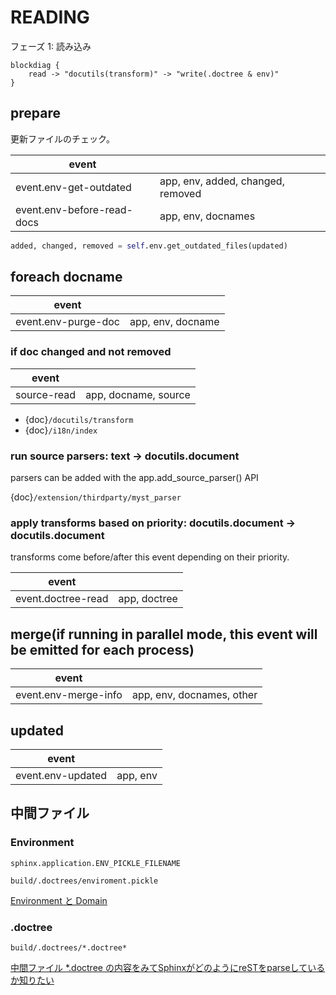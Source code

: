 # READING

フェーズ 1: 読み込み

```{blockdiag}
blockdiag {
    read -> "docutils(transform)" -> "write(.doctree & env)"
}
```

## prepare

更新ファイルのチェック。

| event                      |                                   |
|----------------------------|-----------------------------------|
| event.env-get-outdated     | app, env, added, changed, removed |
| event.env-before-read-docs | app, env, docnames                |

```python
added, changed, removed = self.env.get_outdated_files(updated)
```

## foreach docname

| event               |                   |
|---------------------|-------------------|
| event.env-purge-doc | app, env, docname |

###  if doc changed and not removed

| event       |                      |
|-------------|----------------------|
| source-read | app, docname, source |

* {doc}`/docutils/transform`
* {doc}`/i18n/index`

### run source parsers: text -> docutils.document

parsers can be added with the app.add_source_parser() API

{doc}`/extension/thirdparty/myst_parser`

### apply transforms based on priority: docutils.document -> docutils.document

transforms come before/after this event depending on their priority.

| event              |              |
|--------------------|--------------|
| event.doctree-read | app, doctree |

## merge(if running in parallel mode, this event will be emitted for each process)

| event                |                           |
|----------------------|---------------------------|
| event.env-merge-info | app, env, docnames, other |

## updated

| event             |          |
|-------------------|----------|
| event.env-updated | app, env |

## 中間ファイル
### Environment

`sphinx.application.ENV_PICKLE_FILENAME`

`build/.doctrees/enviroment.pickle`

[Environment と Domain](https://www.ykrods.net/posts/2020/10/15/sphinx-docutils-extension/#environment-domain)

### .doctree

`build/.doctrees/*.doctree*`

[中間ファイル \*.doctree の内容をみてSphinxがどのようにreSTをparseしているか知りたい](https://sphinx-users.jp/reverse-dict/system/doctree.html)
